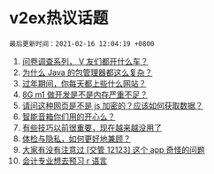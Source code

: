 # v2ex热议话题

`最后更新时间：2021-02-16 12:04:19 +0800`

1. [问卷调查系列， V 友们都开什么车？](https://www.v2ex.com/t/753385)
1. [为什么 Java 的包管理器都这么复杂？](https://www.v2ex.com/t/753415)
1. [过年期间，你每天都上些什么网站？](https://www.v2ex.com/t/753449)
1. [8G m1 做开发是不是内存严重不足？](https://www.v2ex.com/t/753454)
1. [请问这种网页是不是 js 加密的？应该如何获取数据？](https://www.v2ex.com/t/753378)
1. [智能音箱你们用的开心么？](https://www.v2ex.com/t/753414)
1. [有些技巧以前很重要，现在越来越没用了](https://www.v2ex.com/t/753483)
1. [体检与隐私，如何更好地兼顾？](https://www.v2ex.com/t/753499)
1. [大家有没有注意过 [交管 12123] 这个 app 奇怪的问题](https://www.v2ex.com/t/753410)
1. [会计专业想去预习 r 语言](https://www.v2ex.com/t/753374)

